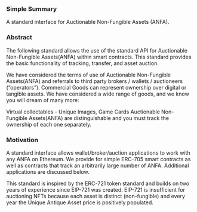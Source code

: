 ### Simple Summary
A standard interface for Auctionable Non-Fungible Assets (ANFA).

### Abstract
The following standard allows the use of the standard API for Auctionable Non-Fungible Assets(ANFA) within smart contracts. This standard provides the basic functionality of tracking, transfer, and asset auction.

We have considered the terms of use of Auctionable Non-Fungible Assets(ANFA) and referrals to third party brokers / wallets / auctioneers (“operators”). Commercial Goods can represent ownership over digital or tangible assets. We have considered a wide range of goods, and we know you will dream of many more:

Virtual collectables - Unique Images, Game Cards
Auctionable Non-Fungible Assets(ANFA) are distinguishable and you must track the ownership of each one separately.

### Motivation
A standard interface allows wallet/broker/auction applications to work with any ANFA on Ethereum. We provide for simple ERC-705 smart contracts as well as contracts that track an arbitrarily large number of ANFA. Additional applications are discussed below.

This standard is inspired by the ERC-721 token standard and builds on two years of experience since EIP-721 was created. EIP-721 is insufficient for auctioning NFTs because each asset is distinct (non-fungible) and every year the Unique Antique Asset price is positively populated.